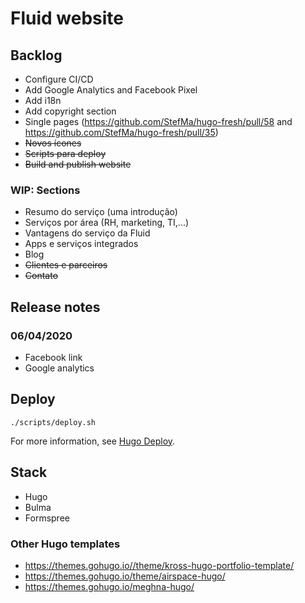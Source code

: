 # Fluid website

## Backlog

- Configure CI/CD
- Add Google Analytics and Facebook Pixel
- Add i18n
- Add copyright section
- Single pages (https://github.com/StefMa/hugo-fresh/pull/58 and https://github.com/StefMa/hugo-fresh/pull/35)
- ~~Novos ícones~~
- ~~Scripts para deploy~~
- ~~Build and publish website~~

### WIP: Sections

- Resumo do serviço (uma introdução)
- Serviços por área (RH, marketing, TI,...)
- Vantagens do serviço da Fluid
- Apps e serviços integrados
- Blog
- ~~Clientes e parceiros~~
- ~~Contato~~

## Release notes

### 06/04/2020

- Facebook link
- Google analytics

## Deploy

```shell
./scripts/deploy.sh
```
For more information, see [Hugo Deploy](
https://gohugo.io/hosting-and-deployment/deployment-with-rsync/).

## Stack

- Hugo
- Bulma
- Formspree

### Other Hugo templates

- https://themes.gohugo.io//theme/kross-hugo-portfolio-template/
- https://themes.gohugo.io/theme/airspace-hugo/
- https://themes.gohugo.io/meghna-hugo/
